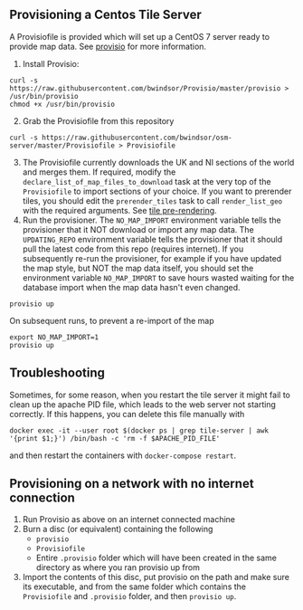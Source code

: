 ## Provisioning a Centos Tile Server
A Provisiofile is provided which will set up a CentOS 7 server ready to provide map data. See [provisio](https://github.com/chmcewan/Provisio) for more information.

1. Install Provisio:
```
curl -s https://raw.githubusercontent.com/bwindsor/Provisio/master/provisio > /usr/bin/provisio
chmod +x /usr/bin/provisio
```
2. Grab the Provisiofile from this repository
```
curl -s https://raw.githubusercontent.com/bwindsor/osm-server/master/Provisiofile > Provisiofile
```
3. The Provisiofile currently downloads the UK and NI sections of the world and merges them. If required, modify the `declare_list_of_map_files_to_download` task at the very top of the `Provisiofile` to import sections of your choice. If you want to prerender tiles, you should edit the `prerender_tiles` task to call `render_list_geo` with the required arguments. See [tile pre-rendering](Updating.md#tile-pre-rendering).
4. Run the provisioner.
The `NO_MAP_IMPORT` environment variable tells the provisioner that it NOT download or import any map data.
The `UPDATING_REPO` environment variable tells the provisioner that it should pull the latest code from this repo (requires internet).
If you subsequently re-run the provisioner, for example if you have updated the map style, but NOT the map data itself, you should set the environment variable `NO_MAP_IMPORT` to save hours wasted waiting for the database import when the map data hasn't even changed.
```
provisio up
```

On subsequent runs, to prevent a re-import of the map
```
export NO_MAP_IMPORT=1
provisio up
```

## Troubleshooting
Sometimes, for some reason, when you restart the tile server it might fail to clean up the apache PID file, which leads to the web server not starting correctly. If this happens, you can delete this file manually with

`docker exec -it --user root $(docker ps | grep tile-server | awk '{print $1;}') /bin/bash -c 'rm -f $APACHE_PID_FILE'`

and then restart the containers with `docker-compose restart`.

## Provisioning on a network with no internet connection
1. Run Provisio as above on an internet connected machine
2. Burn a disc (or equivalent) containing the following
    * `provisio`
    * `Provisiofile`
    * Entire `.provisio` folder which will have been created in the same directory as where you ran provisio up from
3. Import the contents of this disc, put provisio on the path and make sure its executable, and from the same folder which contains the `Provisiofile` and `.provisio` folder, and then `provisio up`.